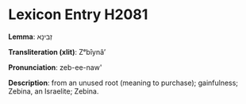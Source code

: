 # Lexicon Entry H2081

**Lemma**: זְבִינָא

**Transliteration (xlit)**: Zᵉbîynâʼ

**Pronunciation**: zeb-ee-naw'

**Description**:
from an unused root (meaning to purchase); gainfulness; Zebina, an Israelite; Zebina.
